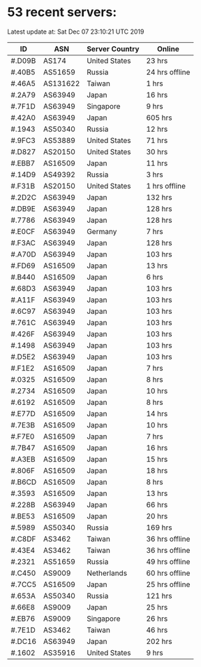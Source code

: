 # 53 recent servers:

Latest update at: Sat Dec 07 23:10:21 UTC 2019

| ID | ASN | Server Country | Online |
| -- | --- | -------------- | ------ |
| #.D09B | AS174 | United States | 23 hrs |
| #.40B5 | AS51659 | Russia | 24 hrs offline |
| #.46A5 | AS131622 | Taiwan | 1 hrs |
| #.2A79 | AS63949 | Japan | 16 hrs |
| #.7F1D | AS63949 | Singapore | 9 hrs |
| #.42A0 | AS63949 | Japan | 605 hrs |
| #.1943 | AS50340 | Russia | 12 hrs |
| #.9FC3 | AS53889 | United States | 71 hrs |
| #.D827 | AS20150 | United States | 30 hrs |
| #.EBB7 | AS16509 | Japan | 11 hrs |
| #.14D9 | AS49392 | Russia | 3 hrs |
| #.F31B | AS20150 | United States | 1 hrs offline |
| #.2D2C | AS63949 | Japan | 132 hrs |
| #.DB9E | AS63949 | Japan | 128 hrs |
| #.7786 | AS63949 | Japan | 128 hrs |
| #.E0CF | AS63949 | Germany | 7 hrs |
| #.F3AC | AS63949 | Japan | 128 hrs |
| #.A70D | AS63949 | Japan | 103 hrs |
| #.FD69 | AS16509 | Japan | 13 hrs |
| #.B440 | AS16509 | Japan | 6 hrs |
| #.68D3 | AS63949 | Japan | 103 hrs |
| #.A11F | AS63949 | Japan | 103 hrs |
| #.6C97 | AS63949 | Japan | 103 hrs |
| #.761C | AS63949 | Japan | 103 hrs |
| #.426F | AS63949 | Japan | 103 hrs |
| #.1498 | AS63949 | Japan | 103 hrs |
| #.D5E2 | AS63949 | Japan | 103 hrs |
| #.F1E2 | AS16509 | Japan | 7 hrs |
| #.0325 | AS16509 | Japan | 8 hrs |
| #.2734 | AS16509 | Japan | 10 hrs |
| #.6192 | AS16509 | Japan | 8 hrs |
| #.E77D | AS16509 | Japan | 14 hrs |
| #.7E3B | AS16509 | Japan | 10 hrs |
| #.F7E0 | AS16509 | Japan | 7 hrs |
| #.7B47 | AS16509 | Japan | 16 hrs |
| #.A3EB | AS16509 | Japan | 15 hrs |
| #.806F | AS16509 | Japan | 18 hrs |
| #.B6CD | AS16509 | Japan | 8 hrs |
| #.3593 | AS16509 | Japan | 13 hrs |
| #.228B | AS63949 | Japan | 66 hrs |
| #.BE53 | AS16509 | Japan | 20 hrs |
| #.5989 | AS50340 | Russia | 169 hrs |
| #.C8DF | AS3462 | Taiwan | 36 hrs offline |
| #.43E4 | AS3462 | Taiwan | 36 hrs offline |
| #.2321 | AS51659 | Russia | 49 hrs offline |
| #.C450 | AS9009 | Netherlands | 60 hrs offline |
| #.7CC5 | AS16509 | Japan | 25 hrs offline |
| #.653A | AS50340 | Russia | 121 hrs |
| #.66E8 | AS9009 | Japan | 25 hrs |
| #.EB76 | AS9009 | Singapore | 26 hrs |
| #.7E1D | AS3462 | Taiwan | 46 hrs |
| #.DC16 | AS63949 | Japan | 202 hrs |
| #.1602 | AS35916 | United States | 9 hrs |

